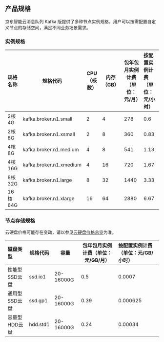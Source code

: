 ## 产品规格
京东智能云消息队列 Kafka 版提供了多种节点实例规格，用户可以按需配置自定义节点的存储空间，满足不同业务场景需求。

### 实例规格

| 规格名称 | 规格代码                | CPU（核数） | 内存（GB） | 包年包月实例计费（单位：元/月） | 按配置实例计费（单位：元/小时） |
| :------- | ----------------------- | ----------- | ---------- | ------------------------------- | :------------------------------ |
| 2核4G    | kafka.broker.n1.small   | 2           | 4          | 278                             | 0.6                             |
| 2核8G    | kafka.broker.n1.xsmall  | 2           | 8          | 360                             | 0.83                            |
| 4核8G    | kafka.broker.n1.medium  | 4           | 8          | 541                             | 1.13                            |
| 4核16G   | kafka.broker.n1.xmedium | 4           | 16         | 720                             | 1.67                            |
| 8核32G   | kafka.broker.n1.large   | 8           | 32         | 1440                            | 3.33                            |
| 16核64G  | kafka.broker.n1.xlarge  | 16          | 64         | 2880                            | 6.67                            |

### 节点存储规格

云硬盘价格可能存在变动，请以参见[云硬盘价格总览](https://docs.jdcloud.com/cn/cloud-disk-service/price-overview)为准。

| 磁盘类型      | 规格代码 | 容量      | 包年包月实例计费（单位：元/GB/月） | 按配置实例计费（单位：元/GB/小时） |
| :------------ | -------- | --------- | ---------------------------------- | :--------------------------------- |
| 性能型SSD云盘 | ssd.io1  | 20-16000G | 0.5                                | 0.0007                             |
| 通用型SSD云盘 | ssd.gp1  | 20-16000G | 0.39                               | 0.000625                           |
| 容量型HDD云盘 | hdd.std1 | 20-16000G | 0.24                               | 0.00034                            |